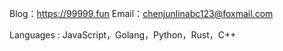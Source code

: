 Blog：<a href="https://99999.fun" align="center">https://99999.fun</a>
Email：<a href="mailto:chenjunlinabc123@foxmail.com" align="center">chenjunlinabc123@foxmail.com</a>

Languages : JavaScript，Golang，Python，Rust，C++
